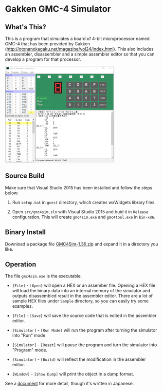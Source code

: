 Gakken GMC-4 Simulator
======================

What's This?
------------
This is a program that simulates a board of 4-bit microprocessor named GMC-4
that has been provided by Gakken (http://otonanokagaku.net/magazine/vol24/index.html).
This also includes an assembler, disassembler and a simple
assembler editor so that you can develop a program for that processor.

![main](image/main-shrink.png)

Source Build
------------
Make sure that Visual Studio 2015 has been installed and follow the steps below:

1. Run `setup.bat` in `guest` directory, which creates wxWidgets library files.

2. Open `src/gmc4sim.sln` with Visual Studio 2015 and buid it in `Release` configuration.
   This will create `gmc4sim.exe` and `gmc4tool.exe` in `bin-x86`.


Binary Install
--------------
Download a package file
[GMC4Sim-1.39.zip](https://github.com/ypsitau/gmc4sim/releases/download/v1.39/gmc4sim-1.39.zip)
and expand it in a directory you like.


Operation
---------
The file `gmc4sim.exe` is the executable.

- `[File]` - `[Open]` will open a HEX or an assember file.
  Opening a HEX file will load the binary data into an internal memory of the simulator
  and outputs disassembled result in the assembler editor.
  There are a lot of sample HEX files under `Sample` directory, so you can easily try some examples.

- `[File]` - `[Save]` will save the source code that is edited in the assembler editor.

- `[Simulator]` - `[Run Mode]` will run the program after turning the simulator into "Run" mode.

- `[Simulator]` - `[Reset]` will pause the program and turn the simulator into "Program" mode.

- `[Simulator]` - `[Build]` will reflect the modification in the assembler editor.

- `[Window]` - `[Show Dump]` will print the object in a dump format.

See a [document](https://github.com/ypsitau/gmc4sim/raw/master/doc/GMC4Sim.pdf) for more detail,
though it's written in Japanese.
